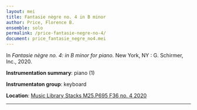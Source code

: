```yaml
---
layout: mei
title: Fantasie nègre no. 4 in B minor
author: Price, Florence B.
ensemble: solo
permalink: /price-fantasie-negre-no-4/
document: price_fantasie_negre_no4.mei
---
```


In *Fantasie nègre no. 4: in B minor for piano.* New York, NY : G. Schirmer, Inc., 2020.

**Instrumentation summary**: piano (1)

**Instrumentaton group**: keyboard

**Location**: <a href="https://tufts-primo.hosted.exlibrisgroup.com/permalink/f/bnf7qa/01TUN_ALMA21298648340003851" target="_blank">Music Library Stacks M25.P695 F36 no. 4 2020</a>

---
